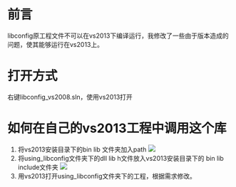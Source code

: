 # 前言
libconfig原工程文件不可以在vs2013下编译运行，我修改了一些由于版本造成的问题，使其能够运行在vs2013上。
# 打开方式
右键libconfig_vs2008.sln，使用vs2013打开
# 如何在自己的vs2013工程中调用这个库
1. 将vs2013安装目录下的bin lib 文件夹加入path
![](https://i.imgur.com/xKj4Yd7.png)
2. 将using_libconfig文件夹下的dll lib h文件放入vs2013安装目录下的 bin lib include文件夹
![](https://i.imgur.com/A2pW6My.png)
3. 用vs2013打开using_libconfig文件夹下的工程，根据需求修改。